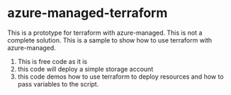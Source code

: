# azure-managed-terraform

This is a prototype for terraform with azure-managed.  This is not a complete solution.  This is a sample to show how to use terraform with azure-managed.

1. This is free code as it is
1. this code will deploy a simple storage account
1. this code demos how to use terraform to deploy resources and how to pass variables to the script.

